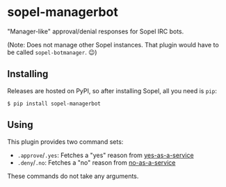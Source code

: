 # sopel-managerbot

"Manager-like" approval/denial responses for Sopel IRC bots.

(Note: Does not manage other Sopel instances. That plugin would have to be
called `sopel-botmanager`. 😉)

## Installing

Releases are hosted on PyPI, so after installing Sopel, all you need is `pip`:

```shell
$ pip install sopel-managerbot
```

## Using

This plugin provides two command sets:

* `.approve`/`.yes`: Fetches a "yes" reason from [yes-as-a-service][]
* `.deny`/`.no`: Fetches a "no" reason from [no-as-a-service][]

These commands do not take any arguments.


[yes-as-a-service]: https://github.com/misterdim/yes-as-a-service
[no-as-a-service]: https://github.com/hotheadhacker/no-as-a-service
